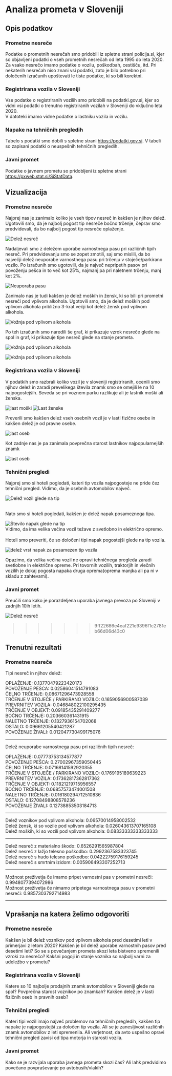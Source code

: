 ﻿# Analiza prometa v Sloveniji

## Opis podatkov

### Prometne nesreče
Podatke o prometnih nesrečah smo pridobili iz spletne strani policija.si, kjer so objavljeni podatki o vseh prometnih nesrečah od leta 1995 do leta 2020. Za vsako nesrečo imamo podatke o vozilu, poškodbah, cestišču, itd. Pri nekaterih nesrečah niso znani vsi podatki, zato je bilo potrebno pri določenih izračunih upoštevati le tiste podatke, ki so bili korektni.


### Registrirana vozila v Sloveniji
Vse podatke o registriranih vozilih smo pridobili na podatki.gov.si, kjer so vidni vsi podatki o trenutno registriranih vozilah v Sloveniji do vključno leta 2020.  
V datoteki imamo vidne podatke o lastniku vozila in vozilu.

### Napake na tehničnih pregledih
Tabelo s podatki smo dobili s spletne strani https://podatki.gov.si. V tabeli so zapisani podatki o neuspešnih tehničnih pregledih.

### Javni promet
Podatke o javnem prometu so pridobljeni iz spletne strani https://pxweb.stat.si/SiStatData.

## Vizualizacija

### Prometne nesreče
Najprej nas je zanimalo koliko je vseh tipov nesreč in kakšen je njihov delež. Ugotovili smo, da je najbolj pogost tip nesreče bočno trčenje, čeprav smo predvidevali, da bo najbolj pogost tip nesreče oplaženje.

![](delezNesrec.png "Delež nesreč")

Nadaljevali smo z deležem uporabe varnostnega pasu pri različnih tipih nesreč. Pri predvidevanju smo se zopet zmotili, saj smo mislili, da bo največji delež neuporabe varnostnega pasu pri trčenju v stoječe/parkirano vozilo. Po izračunih smo ugotovili, da je največ nepripetih pasov pri povoženju pešca in to več kot 25%, najmanj pa pri naletnem trčenju, manj kot 2%.

![](neuporabaPasu.png "Neuporaba pasu")

Zanimalo nas je tudi kakšen je delež moških in žensk, ki so bili pri prometni nesreči pod vplivom alkohola. Ugotovili smo, da je delež moških pod vplivom alkohola približno 3-krat večji kot delež žensk pod vplivom alkohola.

![](podVplivomAlkohola.png "Vožnja pod vplivom alkohola")

Po teh izračunih smo naredili še graf, ki prikazuje vzrok nesreče glede na spol in graf, ki prikazuje tipe nesreč glede na stanje prometa.

![](vzrokNesrečeGledeNaSpol.png "Vožnja pod vplivom alkohola")

![](tipNesrečeGledeNaStanjePrometa.png "Vožnja pod vplivom alkohola")

### Registrirana vozila v Sloveniji
V podatkih smo razbrali koliko vozil je v sloveniji registriranih, ocenili smo njihov delež in zaradi prevelikega števila znamk smo se omejili le na 10 najpogostejših. Seveda se pri voznem parku razlikuje ali je lastnik moški ali ženska.

![](last_moski.png "last moški")    ![](last_zenske.png "Last ženske")

Preverili smo kakšen delež vseh osebnih vozil je v lasti fizične osebe in kakšen delež je od pravne osebe.

![](last_vozila.png "last oseb")

Kot zadnje nas je pa zanimala povprečna starost lastnikov najpopularnejših znamk

![](povprecna_starost_glede_na_znamko.png "last oseb")


### Tehnični pregledi

Najprej smo si hoteli pogledati, kateri tip vozila najpogosteje ne pride čez tehnični pregled. Vidimo, da je osebnih avtomobilov največ.

![](slike_technicni/delezGledeNaTip.png "Delež vozil glede na tip")

<br />
Nato smo si hoteli pogledati, kakšen je delež napak posameznega tipa.

![](slike_technicni/stNapakGledeNaTip.png "Število napak glede na tip")
<br />
Vidimo, da ima velika večina vozil težave z svetlobno in električno opremo.
<br /><br />
Hoteli smo preveriti, če so določeni tipi napak pogostejši glede na tip vozila. 

![](slike_technicni/napakeGledeNaTip.png "delež vrst napak za posamezen tip vozila")

Opazimo, da velika večina vozil ne opravi tehničnega pregleda zaradi svetlobne in električne opreme. Pri tovornih vozilih, traktorjih in vlečnih vozilih je dokaj pogosta napaka druga oprema(oprema manjka ali pa ni v skladu z zahtevami).

### Javni promet

Preučili smo kako je porazdeljena uporaba javnega prevoza po Sloveniji v zadnjih 10ih letih.


![](JavniPromet.png "Delež nesreč")

>>>>>>> 9ff22686e4eaf221e9396f1c2781eb66d06d43c0

## Trenutni rezultati

### Prometne nesreče
Tipi nesreč in njihov delež: 

OPLAŽENJE: 0.13770479223420173  
POVOŽENJE PEŠCA: 0.02586041514791083  
ČELNO TRČENJE: 0.08671296473928558  
TRČENJE V STOJEČE / PARKIRANO VOZILO: 0.1659056900587039  
PREVRNITEV VOZILA: 0.046848022100295435  
TRČENJE V OBJEKT: 0.09185435291409277  
BOČNO TRČENJE: 0.203660361431915  
NALETNO TRČENJE: 0.1327936154702068  
OSTALO: 0.09661205540421287  
POVOŽENJE ŽIVALI: 0.012047730499175076  

---

Delež neuporabe varnostnega pasu pri različnih tipih nesreč:

OPLAŽENJE: 0.07773753134577877  
POVOŽENJE PEŠCA: 0.27002967359050445  
ČELNO TRČENJE: 0.07168141592920355  
TRČENJE V STOJEČE / PARKIRANO VOZILO: 0.1769195189639223  
PREVRNITEV VOZILA: 0.17362817362817362  
TRČENJE V OBJEKT: 0.11821219715956557  
BOČNO TRČENJE: 0.06857573474001508  
NALETNO TRČENJE: 0.016180294712510836  
OSTALO: 0.12708498808578236  
POVOŽENJE ŽIVALI: 0.12738853503184713  

---

Delež voznikov pod vplivom alkohola: 0.06570014958002532  
Delež žensk, ki so vozile pod vplivom alkohola: 0.026043613707165108  
Delež moških, ki so vozili pod vplivom alkohola: 0.08333333333333333  

---

Delež nesreč z materialno škodo: 0.6526291565987804  
Delež nesreč z lažjo telesno poškodbo: 0.2992367583323745  
Delež nesreč s hudo telesno poškodbo: 0.04222759176159245  
Delež nesreč s smrtnim izidom: 0.005906493307252713  

---

Možnost preživetja če imamo pripet varnostni pas v prometni nesreči: 0.9948077394072986  
Možnost preživetja če nimamo pripetega varnostnega pasu v prometni nesreči: 0.9857303792714983  

---





## Vprašanja na katera želimo odgovoriti

### Prometne nesreče
Kakšen je bil delež voznikov pod vplivom alkohola pred desetimi leti v primerjavi z letom 2020?
Kakšen je bil delež uporabe varnostnih pasov pred desetimi leti?
So se s povečanjem prometa skozi leta bistveno spremenili vzroki za nesrečo?
Kakšni pogoji in stanje voznika so najbolj varni za udeležbo v prometu?

### Registrirana vozila v Sloveniji
Katere so 10 najbolje prodajnih znamk avtomobilov v Sloveniji glede na spol?
Povprečna starost voznikov po znamkah?
Kakšen delež je v lasti fizičnih oseb in pravnih oseb?

### Tehnični pregledi
Kateri tipi vozil imajo največ problemov na tehničnih pregledih, kakšen tip napake je najpogostejši za določen tip vozila.
Ali se je zanesljivost različnih znamk avtomobilov z leti spremenila. 
Ali verjetnost, da avto uspešno opravi tehnični pregled zavisi od tipa motorja in starosti vozila.

### Javni promet
Kako se je razvijala uporaba javnega prometa skozi čas?
Ali lahk predvidimo povečano povpraševanje po avtobusih/vlakih?
